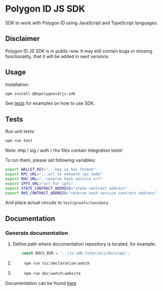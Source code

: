# Polygon ID JS SDK

SDK to work with Polygon ID using JavaScript and TypeScript languages.

## Disclaimer

Polygon ID JS SDK is in public now. It may still contain bugs or missing functionality, that it will be added in next versions.

## Usage

Installation:

```bash
npm install @0xpolygonid/js-sdk
```

See [tests](/tests) for examples on how to use SDK.

## Tests

Run unit tests:

```bash
npm run test
```

Note: mtp / sig / auth / rhs files contain integration tests!

To run them, please set following variables:

```bash
export WALLET_KEY="...key in hex format"
export RPC_URL="...url to network rpc node"
export RHS_URL="..reverse hash service url"
export IPFS_URL="url for ipfs"
export STATE_CONTRACT_ADDRESS="state contract address"
export RHS_CONTRACT_ADDRESS="reverse hash service contract address"

```

And place actual circuits to `test/proofs/testdata`

## Documentation

### Generate documentation

1. Define path where documentation repository is located, for example:

    ```typescript
        const DOCS_DIR = '../js-sdk-tutorials/docs/api';
    ```

2. ```bash
        npm run tsc:declaration:watch
    ```

3. ```bash
        npm run doc:watch:website
    ```

Documentation can be found [here](https://0xpolygonid.github.io/js-sdk-tutorials/)
